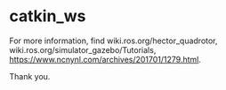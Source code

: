 # catkin_ws

For more information, find 
wiki.ros.org/hector_quadrotor, 
wiki.ros.org/simulator_gazebo/Tutorials, 
https://www.ncnynl.com/archives/201701/1279.html.

Thank you.

